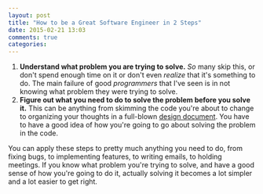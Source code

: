```yaml
---
layout: post
title: "How to be a Great Software Engineer in 2 Steps"
date: 2015-02-21 13:03
comments: true
categories: 
---
```


1. **Understand what problem you are trying to solve.**  *So* many skip this, or don't spend enough time on it or don't even _realize_ that it's something to do.  The main failure of good _programmers_ that I've seen is in not knowing what problem they were trying to solve.
2. **Figure out what you need to do to solve the problem before you solve it.**  This can be anything from skimming the code you're about to change to organizing your thoughts in a full-blown [design document][design-doc-post].  You have to have a good idea of how you're going to go about solving the problem in the code.

You can apply these steps to pretty much anything you need to do, from fixing bugs, to implementing features, to writing
emails, to holding meetings.  If you know what problem you're trying to solve, and have a good sense of how you're going to do
it, actually solving it becomes a lot simpler and a lot easier to get right.

[design-doc-post]: http://technology.stitchfix.com/blog/2014/12/02/some-design-up-front/

